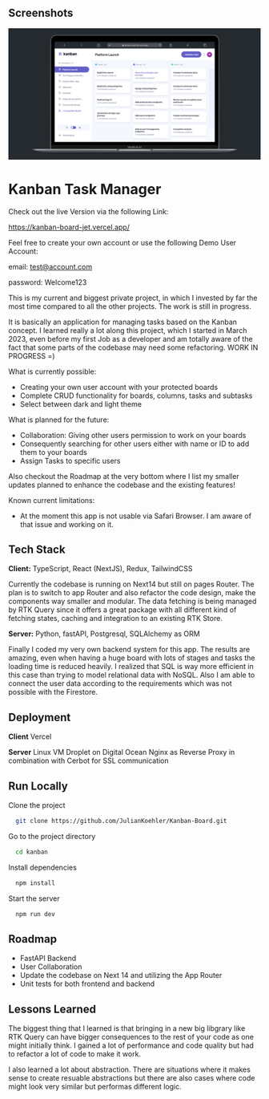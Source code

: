 
## Screenshots

![App Screenshot](https://github.com/JulianKoehler/Kanban-Board/blob/main/public/assets/preview.png?raw=true)


# Kanban Task Manager

Check out the live Version via the following Link:

https://kanban-board-jet.vercel.app/

Feel free to create your own account or use the following Demo User Account:

email: test@account.com

password: Welcome123

This is my current and biggest private project, in which I invested by far the most time compared to all the other projects. The work is still in progress.

It is basically an application for managing tasks based on the Kanban concept. I learned really a lot along this project, which I started in March 2023, even before my first Job as a developer and am totally aware of the fact that some parts of the codebase may need some refactoring. WORK IN PROGRESS =)

What is currently possible:

* Creating your own user account with your protected boards
* Complete CRUD functionality for boards, columns, tasks and subtasks
* Select between dark and light theme

What is planned for the future:

* Collaboration: Giving other users permission to work on your boards
* Consequently searching for other users either with name or ID to add them to your boards
* Assign Tasks to specific users

Also checkout the Roadmap at the very bottom where I list my smaller updates planned to enhance the codebase and the existing features!

Known current limitations:

* At the moment this app is not usable via Safari Browser. I am aware of that issue and working on it.


## Tech Stack

**Client:** TypeScript, React (NextJS), Redux, TailwindCSS

Currently the codebase is running on Next14 but still on pages Router. The plan is to switch to app Router and also refactor the code design, make the components way smaller and modular.
The data fetching is being managed by RTK Query since it offers a great package with all different kind of fetching states, caching and integration to an existing RTK Store.

**Server:** Python, fastAPI, Postgresql, SQLAlchemy as ORM

Finally I coded my very own backend system for this app. The results are amazing, even when having a huge board with lots of stages and tasks the loading time is reduced heavily. I realized that SQL is way more efficient in this case than trying to model relational data with NoSQL. Also I am able to connect the user data according to the requirements which was not possible with the Firestore.


## Deployment

**Client**
Vercel

**Server**
Linux VM Droplet on Digital Ocean
Nginx as Reverse Proxy in combination with Cerbot for SSL communication


## Run Locally

Clone the project

```bash
  git clone https://github.com/JulianKoehler/Kanban-Board.git
```

Go to the project directory

```bash
  cd kanban
```

Install dependencies

```bash
  npm install
```

Start the server

```bash
  npm run dev
```


## Roadmap

- FastAPI Backend
- User Collaboration
- Update the codebase on Next 14 and utilizing the App Router
- Unit tests for both frontend and backend


## Lessons Learned

The biggest thing that I learned is that bringing in a new big libgrary like RTK Query can have bigger consequences to the rest of your code as one might initially think. I gained a lot of performance and code quality but had to refactor a lot of code to make it work.

I also learned a lot about abstraction. There are situations where it makes sense to create resuable abstractions but there are also cases where code might look very similar but performas different logic.